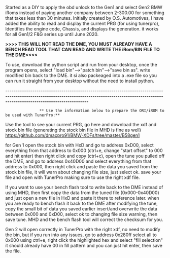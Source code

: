 Started as a DIY to apply the obd unlock to the Gen1 and select Gen2 BMW iRoms instead of paying another company between 2-300.00 for something that takes less than 30 minutes. Initially created by O.S. Automotives, I have added the ability to read and display the current PRG (for using tunerpro), Identifies the engine code, Chassis, and displays the generation. it works for all Gen1/2 F&G series up until June 2020.

**>>>> THIS WILL NOT READ THE DME, YOU MUST ALREADY HAVE A BENCH READ TOOL THAT CAN READ AND WRITE THE iRom/BIN FILE TO THE DME<<<<**

To use, download the python script and run from your desktop, once the program opens, select "load bin"-->"patch bin"-->"save bin as". write modified bin back to the DME. it si also packeaged into a .exe file so you can run it straight from your desktop without the need to install python.

**------------------------------------------------------------------------------------------------------------------------------------------------------------------------------------------------**

                   ** Use the information below to prepare the ORI/iROM to be used with TunerPro:**

Use the tool to see your current PRG, go here and download the xdf and stock bin file (generating the stock bin file in MHD is fine as well) https://github.com/dmacpro91/BMW-XDFs/tree/master/B58gen1

for Gen 1 open the stock bin with HxD and go to address 0xD00, select everything from that address to 0x000 (ctrl+e, change "start offset" to 000 and hit enter) then right click and copy (ctrl+c), open the tune you pulled off the DME, and go to address 0x40D00 and select everything from that address to 0x000, then right click and paste the data you saved from the stock bin file, it will warn about changing file size, just select ok. save your file and open with TunerPro making sure to use the right xdf file. 

If you want to use your bench flash tool to write back to the DME instead of using MHD, then first copy the data from the tuned file (0x000-0x40D00) and just open a new file in HxD and paste it there to reference later. when you are ready to bench flash it back to the DME after modifying the tune, copy the small bit of data you saved earlier insert/and overwrite the data between 0x000 and 0xD00, select ok to changing file size warning, then save tune. MHD and the bench flash tool will correct the checksum for you.

Gen 2 will open correctly in TunerPro with the right xdf, no need to modify the bin, but if you run into any issues, go to address 0x280ff select all to 0x000 using ctrl+e, right click the highlighted hex and select "fill selection" it should already have 00 in fill pattern and you can just hit enter, then save the file.
